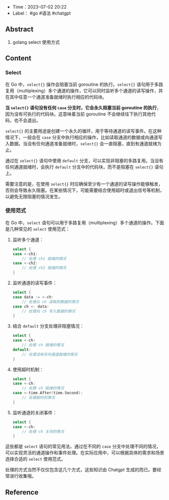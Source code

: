 - Time：2023-07-02 20:22
- Label： #go #语法 #chatgpt

## Abstract

1. golang select 使用方式

## Content

### Select

在 Go 中，`select{}` 操作会阻塞当前 goroutine 的执行。`select{}` 语句用于多路复用（multiplexing）多个通道的操作，它可以同时监听多个通道的读写操作，并在其中任意一个通道准备就绪时执行相应的代码块。

**当 `select{}` 语句没有任何 `case` 分支时，它会永久阻塞当前 goroutine 的执行**，因为没有可执行的代码块。这意味着当前 goroutine 不会继续往下执行其他代码，也不会退出。

`select{}` 的主要用途是创建一个永久的循环，用于等待通道的读写事件。在这种情况下，一般会在 `case` 分支中执行相应的操作，比如读取通道的数据或向通道写入数据。当没有任何通道准备就绪时，`select{}` 会一直阻塞，直到有通道就绪为止。

通过在 `select{}` 语句中使用 `default` 分支，可以实现非阻塞的多路复用。当没有任何通道就绪时，会执行 `default` 分支中的代码块，而不是阻塞在 `select{}` 语句上。

需要注意的是，在使用 `select{}` 时应确保至少有一个通道的读写操作能够触发，否则会导致永久阻塞。在某些情况下，可能需要结合使用超时或退出信号等机制，以避免无限阻塞的情况发生。

### 使用范式

在 Go 中，`select` 语句可以用于多路复用（multiplexing）多个通道的操作。下面是几种常见的 `select` 使用范式：

1. 监听多个通道：

   ```go
   select {
   case <-ch1:
       // 处理 ch1 就绪的情况
   case <-ch2:
       // 处理 ch2 就绪的情况
   }
   ```

2. 监听通道的读写事件：

   ```go
   select {
   case data := <-ch:
       // 处理从 ch 读取到数据的情况
   case ch <- data:
       // 处理向 ch 写入数据的情况
   }
   ```

3. 结合 `default` 分支处理非阻塞情况：

   ```go
   select {
   case <-ch:
       // 处理 ch 就绪的情况
   default:
       // 处理没有任何通道就绪的情况
   }
   ```

4. 使用超时机制：

   ```go
   select {
   case <-ch:
       // 处理 ch 就绪的情况
   case <-time.After(time.Second):
       // 处理超时的情况
   }
   ```

5. 监听通道的关闭事件：

   ```go
   select {
   case <-ch:
       // 处理 ch 关闭的情况
   }
   ```

这些都是 `select` 语句的常见用法，通过在不同的 `case` 分支中处理不同的情况，可以实现灵活的通道操作和事件处理。在实际应用中，可以根据具体的需求和场景选择合适的 `select` 使用范式。

处理的方式当然不仅仅包含这几个方式，这些知识由 Chatgpt 生成的而已。要经常进行收集哦。

## Reference
